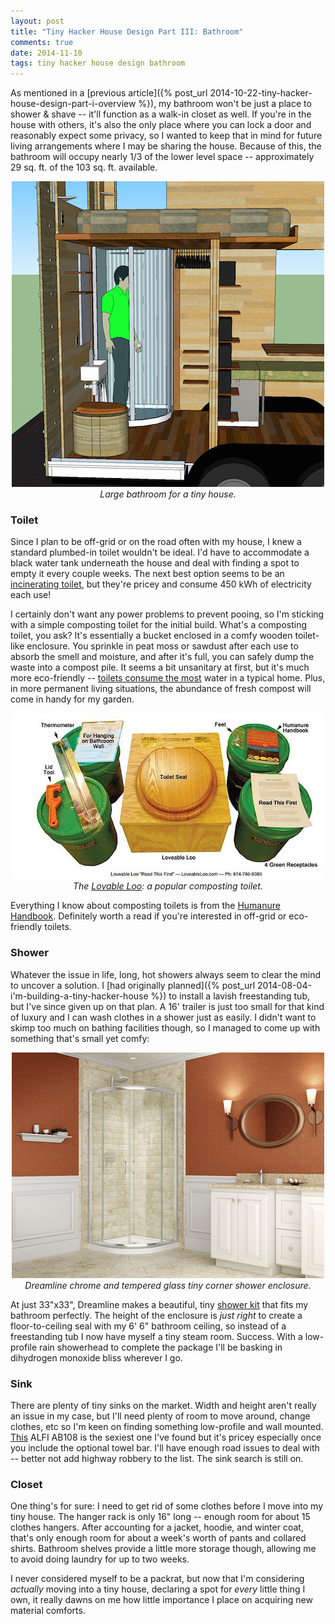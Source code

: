 ```yaml
---
layout: post
title: "Tiny Hacker House Design Part III: Bathroom"
comments: true
date: 2014-11-10
tags: tiny hacker house design bathroom
---
```


As mentioned in a [previous
article]({% post_url 2014-10-22-tiny-hacker-house-design-part-i-overview %}),
my bathroom won't be
just a place to shower & shave -- it'll function as a walk-in closet as well.
If you're in the house with others, it's also the only place where you can lock
a door and reasonably expect some privacy, so I wanted to keep that in mind for
future living arrangements where I may be sharing the house. Because of this,
the bathroom will occupy nearly 1/3 of the lower level space -- approximately
29 sq. ft. of the 103 sq. ft. available.

<center>
  <img src="/img/overview-bathroom.png" alt="Bathroom">
  <div class="caption">
    <i>
      Large bathroom for a tiny house.
    </i>
  </div>
</center>

### Toilet

Since I plan to be off-grid or on the road often with my house, I knew a
standard plumbed-in toilet wouldn't be ideal. I'd have to accommodate a black
water tank underneath the house and deal with finding a spot to empty it every
couple weeks. The next best option seems to be an [incinerating
toilet](http://ssl3.sea.tierpoint.com/incinolet/), but they're pricey and
consume 450 kWh of electricity each use!

I certainly don't want any power problems to prevent pooing, so I'm sticking
with a simple composting toilet for the initial build. What's a composting
toilet, you ask? It's essentially a bucket enclosed in a comfy wooden
toilet-like enclosure. You sprinkle in peat moss or sawdust after each use to
absorb the smell and moisture, and after it's full, you can safely dump the
waste into a compost pile. It seems a bit unsanitary at first, but it's much
more eco-friendly -- 
[toilets consume the most](http://www.epa.gov/watersense/pubs/indoor.html)
water in a typical home. Plus, in more permanent living situations, the
abundance of fresh compost will come in handy for my garden.

<center>
  <img src="/img/lovable-loo.jpg" alt="Lovable Loo">
  <div class="caption">
    <i>
The <a
href="http://humanurehandbook.com/store/LOVEABLE-LOO-Eco-Toilet.html">Lovable
Loo</a>: a popular composting toilet.
    </i>
  </div>
</center>

Everything I know about composting toilets is from the [Humanure
Handbook](http://humanurehandbook.com). Definitely worth a read if you're
interested in off-grid or eco-friendly toilets.

### Shower

Whatever the issue in life, long, hot showers always seem to clear the mind to
uncover a solution. I [had originally
planned]({% post_url 2014-08-04-i'm-building-a-tiny-hacker-house %})
to install a lavish freestanding tub, but I've since given up on that plan. A
16' trailer is just too small for that kind of luxury and I can wash clothes in
a shower just as easily. I didn't want to skimp too much on bathing facilities
though, so I managed to come up with something that's small yet comfy:

<center>
  <img src="/img/overview-shower.jpg" alt="Shower Enclosure">
  <div class="caption">
    <i>
      Dreamline chrome and tempered glass tiny corner shower enclosure.
    </i>
  </div>
</center>

At just 33"x33", Dreamline makes a beautiful, tiny [shower
kit](http://www.bathauthority.com/shower-enclosure-Prime.html) that fits my
bathroom perfectly. The height of the enclosure is *just right* to create a
floor-to-ceiling seal with my 6' 6" bathroom ceiling, so instead of a
freestanding tub I now have myself a tiny steam room. Success. With a
low-profile rain showerhead to complete the package I'll be basking in
dihydrogen monoxide bliss wherever I go.

### Sink

There are plenty of tiny sinks on the market. Width and height aren't really an
issue in my case, but I'll need plenty of room to move around, change clothes,
etc so I'm keen on finding something low-profile and wall mounted.
[This](http://amzn.com/B00B24HVIM) ALFI AB108 is the sexiest one I've found
but it's pricey especially once you include the optional towel bar. I'll
have enough road issues to deal with -- better not add highway robbery to the
list. The sink search is still on.

### Closet

One thing's for sure: I need to get rid of some clothes before I move into my
tiny house. The hanger rack is only 16" long -- enough room for about 15
clothes hangers. After accounting for a jacket, hoodie, and winter coat, that's
only enough room for about a week's worth of pants and collared shirts.
Bathroom shelves provide a little more storage though, allowing me to avoid
doing laundry for up to two weeks.

I never considered myself to be a packrat, but now that I'm considering
*actually* moving into a tiny house, declaring a spot for *every* little thing
I own, it really dawns on me how little importance I place on acquiring new
material comforts. 
